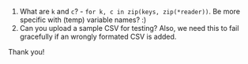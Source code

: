 1. What are `k` and `c`? - `for k, c in zip(keys, zip(*reader))`. Be more specific with (temp) variable names? :)
1. Can you upload a sample CSV for testing? Also, we need this to fail gracefully if an wrongly formated CSV is added.


Thank you!